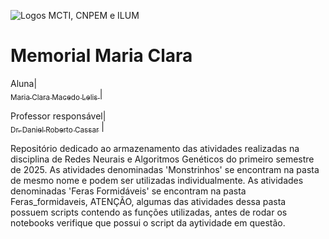![Logos MCTI, CNPEM e ILUM](https://github.com/leticiaalmnunes/PCD---Boletim/assets/172425156/93c3eb13-410c-40c0-a412-7096187678a4)
# Memorial Maria Clara

Aluna| [<br><sub>Maria Clara Macedo Lelis </sub>](https://github.com/ClaraLelis) | 

Professor responsável| [<br><sub>Dr. Daniel Roberto Cassar</sub>](https://github.com/drcassar) |

Repositório dedicado ao armazenamento das atividades realizadas na disciplina de Redes Neurais e Algoritmos Genéticos do primeiro semestre de 2025. As atividades denominadas 'Monstrinhos' se encontram na pasta de mesmo nome e podem ser utilizadas individualmente. As atividades denominadas 'Feras Formidáveis' se encontram na pasta Feras_formidaveis, ATENÇÃO, algumas das atividades dessa pasta possuem scripts contendo as funções utilizadas, antes de rodar os notebooks verifique que possui o script da aytividade em questão.
